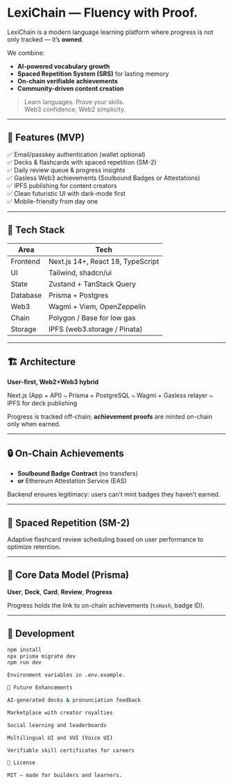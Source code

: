 # LexiChain — Fluency with Proof.

LexiChain is a modern language learning platform where progress is not only tracked — it’s **owned**.

We combine:

- **AI-powered vocabulary growth**
- **Spaced Repetition System (SRS)** for lasting memory
- **On-chain verifiable achievements**
- **Community-driven content creation**

> Learn languages. Prove your skills.  
> Web3 confidence, Web2 simplicity.

---

## 🚀 Features (MVP)

✅ Email/passkey authentication (wallet optional)  
✅ Decks & flashcards with spaced repetition (SM-2)  
✅ Daily review queue & progress insights  
✅ Gasless Web3 achievements (Soulbound Badges or Attestations)  
✅ IPFS publishing for content creators  
✅ Clean futuristic UI with dark-mode first  
✅ Mobile-friendly from day one

---

## 🧱 Tech Stack

| Area     | Tech                              |
| -------- | --------------------------------- |
| Frontend | Next.js 14+, React 18, TypeScript |
| UI       | Tailwind, shadcn/ui               |
| State    | Zustand + TanStack Query          |
| Database | Prisma + Postgres                 |
| Web3     | Wagmi + Viem, OpenZeppelin        |
| Chain    | Polygon / Base for low gas        |
| Storage  | IPFS (web3.storage / Pinata)      |

---

## 🏗 Architecture

**User-first, Web2+Web3 hybrid**

Next.js (App + API)
⤷ Prisma + PostgreSQL
⤷ Wagmi + Gasless relayer
⤷ IPFS for deck publishing

Progress is tracked off-chain; **achievement proofs** are minted on-chain only when earned.

---

## 🔒 On-Chain Achievements

- **Soulbound Badge Contract** (no transfers)
- **or** Ethereum Attestation Service (EAS)

Backend ensures legitimacy: users can’t mint badges they haven’t earned.

---

## 🧠 Spaced Repetition (SM-2)

Adaptive flashcard review scheduling based on user performance to optimize retention.

---

## 🧩 Core Data Model (Prisma)

**User**, **Deck**, **Card**, **Review**, **Progress**

Progress holds the link to on-chain achievements (`txHash`, badge ID).

---

## 🔧 Development

```sh
npm install
npx prisma migrate dev
npm run dev

Environment variables in .env.example.

🔮 Future Enhancements

AI-generated decks & pronunciation feedback

Marketplace with creator royalties

Social learning and leaderboards

Multilingual UI and VUI (Voice UI)

Verifiable skill certificates for careers

📜 License

MIT — made for builders and learners.
```
